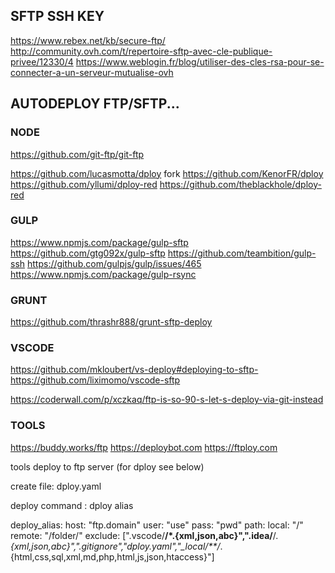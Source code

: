 
## SFTP SSH KEY
https://www.rebex.net/kb/secure-ftp/
http://community.ovh.com/t/repertoire-sftp-avec-cle-publique-privee/12330/4
https://www.weblogin.fr/blog/utiliser-des-cles-rsa-pour-se-connecter-a-un-serveur-mutualise-ovh

## AUTODEPLOY FTP/SFTP...

### NODE 
https://github.com/git-ftp/git-ftp

https://github.com/lucasmotta/dploy
fork
https://github.com/KenorFR/dploy
https://github.com/yllumi/dploy-red
https://github.com/theblackhole/dploy-red


### GULP
https://www.npmjs.com/package/gulp-sftp
https://github.com/gtg092x/gulp-sftp
https://github.com/teambition/gulp-ssh
https://github.com/gulpjs/gulp/issues/465
https://www.npmjs.com/package/gulp-rsync

### GRUNT
https://github.com/thrashr888/grunt-sftp-deploy

### VSCODE
https://github.com/mkloubert/vs-deploy#deploying-to-sftp-
https://github.com/liximomo/vscode-sftp

https://coderwall.com/p/xczkaq/ftp-is-so-90-s-let-s-deploy-via-git-instead

### TOOLS
https://buddy.works/ftp
https://deploybot.com
https://ftploy.com

 
tools deploy to ftp server (for dploy see below)

create file: dploy.yaml

deploy command : dploy alias

deploy_alias:
    host: "ftp.domain"
    user: "use"
    pass: "pwd"
    path:
        local: "/"
        remote: "/folder/"
exclude: [".vscode/**/*.{xml,json,abc}",".idea/**/*.{xml,json,abc}",".gitignore","dploy.yaml","_local/**/*.{html,css,sql,xml,md,php,html,js,json,htaccess}"]